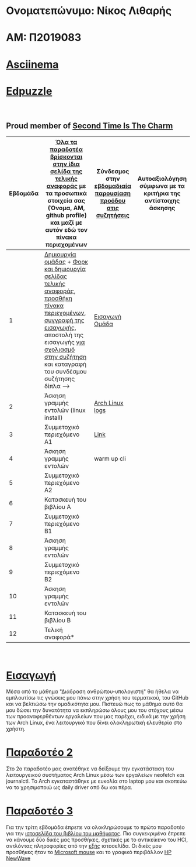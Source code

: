 # Ονοματεπώνυμο: Νίκος Λιθαρής
# ΑΜ: Π2019083
# [Asciinema](https://asciinema.org/~P2019083)
# [Edpuzzle](https://edpuzzle.com/classes/63398b5f9fadbe4119d673a5)
<br>

## Proud member of [Second Time Is The Charm](https://github.com/Second-Time-is-the-Charm) <br>

| Εβδομάδα | [Όλα τα παραδοτέα βρίσκονται στην ίδια σελίδα της τελικής αναφοράς](https://courses-ionio.github.io/help/deliverables/) με τα προσωπικά στοιχεία σας (Όνομα, ΑΜ, github profile) και μαζί με αυτόν εδώ τον πίνακα περιεχομένων | Σύνδεσμος στην [εβδομαδιαία παρουσίαση προόδου στις συζητήσεις](https://github.com/courses-ionio/help/discussions/categories/show-and-tell) | Αυτοαξιολόγηση σύμφωνα με τα κριτήρια της αντίστοιχης άσκησης |
| --- | --- | --- | --- |
| 1 |  [Δημιουργία ομάδας](https://github.com/courses-ionio/hci/discussions/1794) + [Φορκ και δημιουργία σελίδας τελικής αναφοράς](https://courses-ionio.github.io/help/guide/), [προσθήκη πίνακα περιεχομένων](https://raw.githubusercontent.com/courses-ionio/hci/master/README.md), [συγγραφή της εισαγωγής](https://courses-ionio.github.io/help/intro/), αποστολή της εισαγωγής [για σχολιασμό στην συζήτηση](https://github.com/courses-ionio/help/discussions/categories/show-and-tell) και καταγραφή του συνδέσμου συζήτησης δίπλα --> |[Εισαγωγή](https://github.com/courses-ionio/help/discussions/837) <br> [Ομάδα](https://github.com/Second-Time-is-the-Charm) | |
| 2 | Άσκηση γραμμής εντολών (linux install) |[Arch Linux logs](https://github.com/courses-ionio/help/discussions/1033) | |
| 3 | Συμμετοχικό περιεχόμενο A1 | [Link](https://github.com/courses-ionio/help/discussions/1161) | |
| 4 | Άσκηση γραμμής εντολών | warm up cli | |
| 5 | Συμμετοχικό περιεχόμενο A2 | | |
| 6 | Κατασκευή του βιβλίου Α | | |
| 7 | Συμμετοχικό περιεχόμενο B1 | | |
| 8 | Άσκηση γραμμής εντολών | | |
| 9 | Συμμετοχικό περιεχόμενο B2 | | |
| 10 | Άσκηση γραμμής εντολών | | |
| 11 | Κατασκευή του βιβλίου Β | | |
| 12 | Τελική αναφορά* | | |
<br>

# [Εισαγωγή](https://github.com/courses-ionio/help/discussions/837) <br>
Μέσα από το μάθημα "Διάδραση ανθρώπου-υπολογιστή" θα ήθελα να εμπλουτίσω τις γνώσεις μου πάνω στην χρήση του τερματικού, του GitHub και να βελτιώσω την ομαδικότητα μου. Πιστευώ πως το μάθημα αυτό θα μου δώσει την δυνατότητα να εκπληρώσω όλους μου του στόχους μέσω των προαναφερθέντων εργαλείων που μας παρέχει, ειδικά με την χρήση των Arch Linux, ένα λειτουργικό που δίνει ολοκληρωτική ελευθερία στο χρήστη.
<br>

# [Παραδοτέο 2](https://github.com/courses-ionio/help/discussions/1033)
Στο 2ο παραδοτέο μας ανατέθηκε να δείξουμε την εγκατάσταση του λειτουργεικού συστήματος Arch Linux μέσω των εργαλείων neofetch και journalctl. Το Arch εγκαταστάθηκε με ευκολία στο laptop μου και σκοπεύω να το χρησιμοποιώ ως daily driver από δω και πέρα.

# [Παραδοτέο 3](https://github.com/courses-ionio/help/discussions/1161)
Για την τρίτη εβδομάδα έπρεπε να ολοκληρώσουμε το πρώτο παραδοτέο για την [ιστοσελίδα του βιβλίου του μαθήματος](https://p19lith-pibook.netlify.app/). Πιο συγκεκριμένα έπρεπε να κάνουμε δύο δικές μας προσθήκες, σχετικές με το αντικείκενο του HCI, αντλόντας πληροφορίες από την [εξής](http://toastytech.com/guis/index.html) ιστοσελίδα. Οι δικές μου προσθήκες ήταν το [Microsoft mouse](https://p19lith-pibook.netlify.app/gallery/microsoft-mouse/) και το γραφικό περιβάλλον [HP NewWave](https://p19lith-pibook.netlify.app/gallery/hp-newwave/)

